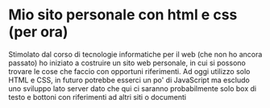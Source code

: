# Mio sito personale con html e css (per ora)

Stimolato dal corso di tecnologie informatiche per il web (che non ho ancora passato) ho iniziato a costruire un sito web personale, in cui si possono trovare le cose che faccio con opportuni riferimenti.
Ad oggi utilizzo solo HTML e CSS, in futuro potrebbe esserci un po' di JavaScript ma escludo uno sviluppo lato server dato che qui ci saranno probabilmente solo box di testo e bottoni con riferimenti ad altri siti o documenti
